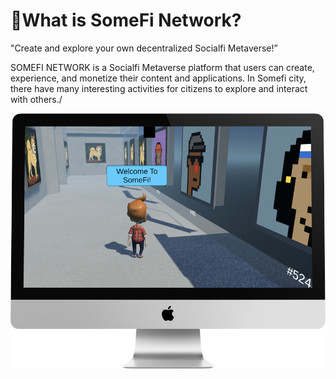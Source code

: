 # What is SomeFi Network?

"Create and explore your own decentralized Socialfi Metaverse!”​

SOMEFI NETWORK is a Socialfi Metaverse platform that users can create, experience, and monetize their content and applications. In Somefi city, there have many interesting activities for citizens to explore and interact with others./

![](<.gitbook/assets/image (1).png>)
